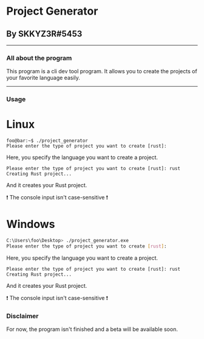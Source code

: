 # Project Generator

## By SKKYZ3R#5453

--------------

### All about the program

This program is a cli dev tool program. It allows you to create the projects of your favorite language easily.

--------------

### Usage
# Linux

```console
foo@bar:~$ ./project_generator
Please enter the type of project you want to create [rust]: 
```

Here, you specify the language you want to create a project.

```console
Please enter the type of project you want to create [rust]: rust
Creating Rust project...
```

And it creates your Rust project.

❗ The console input isn't case-sensitive ❗

# Windows

```bash
C:\Users\foo\Desktop> ./project_generator.exe
Please enter the type of project you want to create [rust]: 
```

Here, you specify the language you want to create a project.

```console
Please enter the type of project you want to create [rust]: rust
Creating Rust project...
```

And it creates your Rust project.

❗ The console input isn't case-sensitive ❗

### Disclaimer

For now, the program isn't finished and a beta will be available soon.